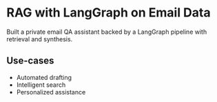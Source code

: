 # RAG with LangGraph on Email Data


Built a private email QA assistant backed by a LangGraph pipeline with retrieval and synthesis.


## Use-cases
- Automated drafting
- Intelligent search
- Personalized assistance